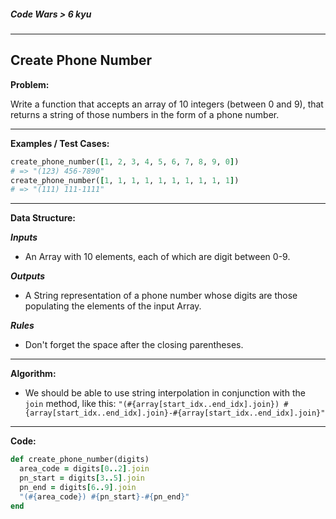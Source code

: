 ##### Code Wars > 6 kyu

---

## Create Phone Number

**Problem:**  

Write a function that accepts an array of 10 integers (between 0 and 9), that returns a string of those numbers in the form of a phone number.  

---

**Examples / Test Cases:**  

```ruby
create_phone_number([1, 2, 3, 4, 5, 6, 7, 8, 9, 0])
# => "(123) 456-7890"
create_phone_number([1, 1, 1, 1, 1, 1, 1, 1, 1, 1])
# => "(111) 111-1111"
```

---

**Data Structure:**  

**_Inputs_**

* An Array with 10 elements, each of which are digit between 0-9.

**_Outputs_**

* A String representation of a phone number whose digits are those populating the elements of the input Array.

**_Rules_**

* Don't forget the space after the closing parentheses.

---

**Algorithm:**  

* We should be able to use string interpolation in conjunction with the `join` method, like this: `"(#{array[start_idx..end_idx].join}) #{array[start_idx..end_idx].join}-#{array[start_idx..end_idx].join}"`

---

**Code:**  

```ruby
def create_phone_number(digits)
  area_code = digits[0..2].join
  pn_start = digits[3..5].join
  pn_end = digits[6..9].join
  "(#{area_code}) #{pn_start}-#{pn_end}"
end
```


